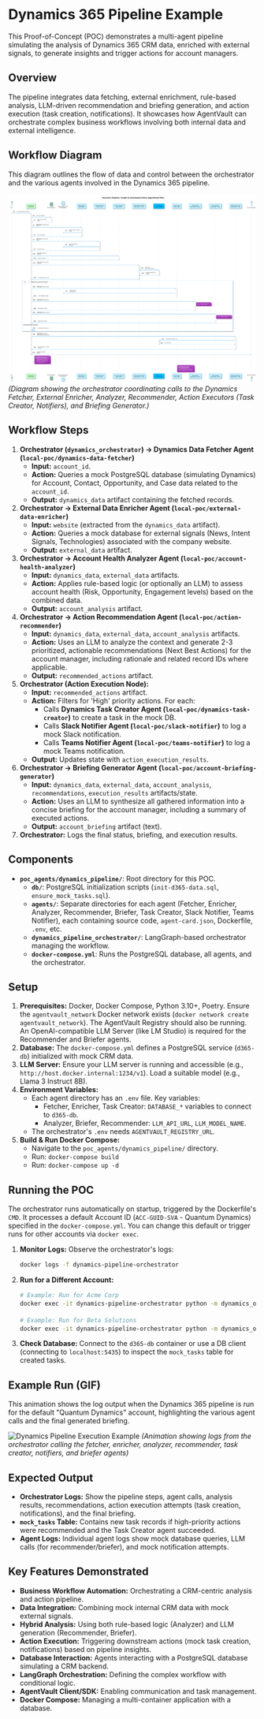 # Dynamics 365 Pipeline Example

This Proof-of-Concept (POC) demonstrates a multi-agent pipeline simulating the analysis of Dynamics 365 CRM data, enriched with external signals, to generate insights and trigger actions for account managers.

## Overview

The pipeline integrates data fetching, external enrichment, rule-based analysis, LLM-driven recommendation and briefing generation, and action execution (task creation, notifications). It showcases how AgentVault can orchestrate complex business workflows involving both internal data and external intelligence.

## Workflow Diagram

This diagram outlines the flow of data and control between the orchestrator and the various agents involved in the Dynamics 365 pipeline.

![Dynamics 365 Pipeline Workflow Diagram](../assets/images/dynamicspipe.png)
*(Diagram showing the orchestrator coordinating calls to the Dynamics Fetcher, External Enricher, Analyzer, Recommender, Action Executors (Task Creator, Notifiers), and Briefing Generator.)*

## Workflow Steps

1.  **Orchestrator (`dynamics_orchestrator`) -> Dynamics Data Fetcher Agent (`local-poc/dynamics-data-fetcher`)**
    *   **Input:** `account_id`.
    *   **Action:** Queries a mock PostgreSQL database (simulating Dynamics) for Account, Contact, Opportunity, and Case data related to the `account_id`.
    *   **Output:** `dynamics_data` artifact containing the fetched records.
2.  **Orchestrator -> External Data Enricher Agent (`local-poc/external-data-enricher`)**
    *   **Input:** `website` (extracted from the `dynamics_data` artifact).
    *   **Action:** Queries a mock database for external signals (News, Intent Signals, Technologies) associated with the company website.
    *   **Output:** `external_data` artifact.
3.  **Orchestrator -> Account Health Analyzer Agent (`local-poc/account-health-analyzer`)**
    *   **Input:** `dynamics_data`, `external_data` artifacts.
    *   **Action:** Applies rule-based logic (or optionally an LLM) to assess account health (Risk, Opportunity, Engagement levels) based on the combined data.
    *   **Output:** `account_analysis` artifact.
4.  **Orchestrator -> Action Recommendation Agent (`local-poc/action-recommender`)**
    *   **Input:** `dynamics_data`, `external_data`, `account_analysis` artifacts.
    *   **Action:** Uses an LLM to analyze the context and generate 2-3 prioritized, actionable recommendations (Next Best Actions) for the account manager, including rationale and related record IDs where applicable.
    *   **Output:** `recommended_actions` artifact.
5.  **Orchestrator (Action Execution Node):**
    *   **Input:** `recommended_actions` artifact.
    *   **Action:** Filters for 'High' priority actions. For each:
        *   Calls **Dynamics Task Creator Agent (`local-poc/dynamics-task-creator`)** to create a task in the mock DB.
        *   Calls **Slack Notifier Agent (`local-poc/slack-notifier`)** to log a mock Slack notification.
        *   Calls **Teams Notifier Agent (`local-poc/teams-notifier`)** to log a mock Teams notification.
    *   **Output:** Updates state with `action_execution_results`.
6.  **Orchestrator -> Briefing Generator Agent (`local-poc/account-briefing-generator`)**
    *   **Input:** `dynamics_data`, `external_data`, `account_analysis`, `recommendations`, `execution_results` artifacts/state.
    *   **Action:** Uses an LLM to synthesize all gathered information into a concise briefing for the account manager, including a summary of executed actions.
    *   **Output:** `account_briefing` artifact (text).
7.  **Orchestrator:** Logs the final status, briefing, and execution results.

## Components

*   **`poc_agents/dynamics_pipeline/`**: Root directory for this POC.
    *   **`db/`**: PostgreSQL initialization scripts (`init-d365-data.sql`, `ensure_mock_tasks.sql`).
    *   **`agents/`**: Separate directories for each agent (Fetcher, Enricher, Analyzer, Recommender, Briefer, Task Creator, Slack Notifier, Teams Notifier), each containing source code, `agent-card.json`, Dockerfile, `.env`, etc.
    *   **`dynamics_pipeline_orchestrator/`**: LangGraph-based orchestrator managing the workflow.
    *   **`docker-compose.yml`**: Runs the PostgreSQL database, all agents, and the orchestrator.

## Setup

1.  **Prerequisites:** Docker, Docker Compose, Python 3.10+, Poetry. Ensure the `agentvault_network` Docker network exists (`docker network create agentvault_network`). The AgentVault Registry should also be running. An OpenAI-compatible LLM Server (like LM Studio) is required for the Recommender and Briefer agents.
2.  **Database:** The `docker-compose.yml` defines a PostgreSQL service (`d365-db`) initialized with mock CRM data.
3.  **LLM Server:** Ensure your LLM server is running and accessible (e.g., `http://host.docker.internal:1234/v1`). Load a suitable model (e.g., Llama 3 Instruct 8B).
4.  **Environment Variables:**
    *   Each agent directory has an `.env` file. Key variables:
        *   Fetcher, Enricher, Task Creator: `DATABASE_*` variables to connect to `d365-db`.
        *   Analyzer, Briefer, Recommender: `LLM_API_URL`, `LLM_MODEL_NAME`.
    *   The orchestrator's `.env` needs `AGENTVAULT_REGISTRY_URL`.
5.  **Build & Run Docker Compose:**
    *   Navigate to the `poc_agents/dynamics_pipeline/` directory.
    *   Run: `docker-compose build`
    *   Run: `docker-compose up -d`

## Running the POC

The orchestrator runs automatically on startup, triggered by the Dockerfile's `CMD`. It processes a default Account ID (`ACC-GUID-SVA` - Quantum Dynamics) specified in the `docker-compose.yml`. You can change this default or trigger runs for other accounts via `docker exec`.

1.  **Monitor Logs:** Observe the orchestrator's logs:
    ```bash
    docker logs -f dynamics-pipeline-orchestrator
    ```
2.  **Run for a Different Account:**
    ```bash
    # Example: Run for Acme Corp
    docker exec -it dynamics-pipeline-orchestrator python -m dynamics_orchestrator.run ACC-GUID-001

    # Example: Run for Beta Solutions
    docker exec -it dynamics-pipeline-orchestrator python -m dynamics_orchestrator.run ACC-GUID-002
    ```
3.  **Check Database:** Connect to the `d365-db` container or use a DB client (connecting to `localhost:5435`) to inspect the `mock_tasks` table for created tasks.

## Example Run (GIF)

This animation shows the log output when the Dynamics 365 pipeline is run for the default "Quantum Dynamics" account, highlighting the various agent calls and the final generated briefing.

![Dynamics Pipeline Execution Example](../assets/gifs/dynamicspipe.gif)
*(Animation showing logs from the orchestrator calling the fetcher, enricher, analyzer, recommender, task creator, notifiers, and briefer agents)*

## Expected Output

*   **Orchestrator Logs:** Show the pipeline steps, agent calls, analysis results, recommendations, action execution attempts (task creation, notifications), and the final briefing.
*   **`mock_tasks` Table:** Contains new task records if high-priority actions were recommended and the Task Creator agent succeeded.
*   **Agent Logs:** Individual agent logs show mock database queries, LLM calls (for recommender/briefer), and mock notification attempts.

## Key Features Demonstrated

*   **Business Workflow Automation:** Orchestrating a CRM-centric analysis and action pipeline.
*   **Data Integration:** Combining mock internal CRM data with mock external signals.
*   **Hybrid Analysis:** Using both rule-based logic (Analyzer) and LLM generation (Recommender, Briefer).
*   **Action Execution:** Triggering downstream actions (mock task creation, notifications) based on pipeline insights.
*   **Database Interaction:** Agents interacting with a PostgreSQL database simulating a CRM backend.
*   **LangGraph Orchestration:** Defining the complex workflow with conditional logic.
*   **AgentVault Client/SDK:** Enabling communication and task management.
*   **Docker Compose:** Managing a multi-container application with a database.
